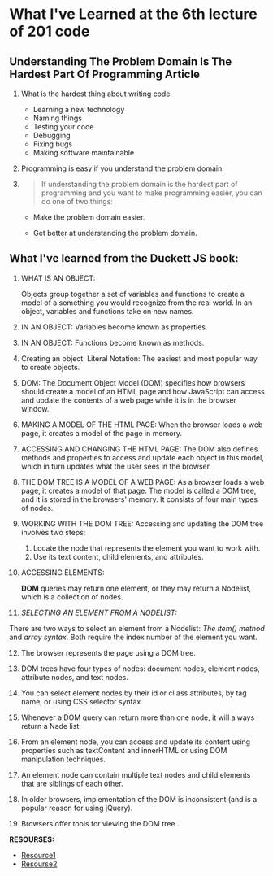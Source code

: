# What I've Learned at the 6th lecture of 201 code

## Understanding The Problem Domain Is The Hardest Part Of Programming Article

1. What is the hardest thing about writing code

   - Learning a new technology
   - Naming things
   - Testing your code
   - Debugging
   - Fixing bugs
   - Making software maintainable

2. Programming is easy if you understand the problem domain.

3. > If understanding the problem domain is the hardest part of programming and you want to make programming easier, you can do one of two things:

    - Make the problem domain easier.

    - Get better at understanding the problem domain.

## What I've learned from the Duckett JS book:

1. WHAT IS AN OBJECT:

   Objects group together a set of variables and functions to create a model of a something you would recognize from the real world. In an object, variables and functions take on new names.

2. IN AN OBJECT: Variables become known as properties.

3. IN AN OBJECT: Functions become known as methods.

4. Creating an object:
   Literal Notation: The easiest and most popular way to create objects.

5. DOM: The Document Object Model (DOM) specifies how browsers should create a model of an HTML page and how JavaScript can access and update the contents of a web page while it is in the browser window.

6. MAKING A MODEL OF THE HTML PAGE: When the browser loads a web page, it creates a model of the page in memory.

7. ACCESSING AND CHANGING THE HTML PAGE: The DOM also defines methods and properties to access and update each object in  this model, which in turn updates what the user sees in the browser.

8. THE DOM TREE IS A MODEL OF A WEB PAGE: As a browser loads a web page, it creates a model of that page. 
The model is called a DOM tree, and it is stored in the browsers' memory. It consists of four main types of nodes.

9. WORKING WITH THE DOM TREE:
   Accessing and updating the DOM tree involves two steps:
   1. Locate the node that represents the element you want to work with.
   2. Use its text content, child elements, and attributes.

10. ACCESSING ELEMENTS:

    **DOM** queries may return one element, or they may return a Nodelist, which is a collection of nodes.

11. *SELECTING AN ELEMENT FROM A NODELIST:*

  There are two ways to select an element from a Nodelist: *The item() method* and *array syntax*. Both require the index number of the element you want.

12. The browser represents the page using a DOM tree.

13. DOM trees have four types of nodes: document nodes, element nodes, attribute nodes, and text nodes.

14. You can select element nodes by their id or cl ass attributes, by tag name, or using CSS selector syntax.

15. Whenever a DOM query can return more than one node, it will always return a Nade list.

16. From an element node, you can access and update its content using properties such as textContent and innerHTML or using DOM manipulation techniques.

17. An element node can contain multiple text nodes and child elements that are siblings of each other.

18. In older browsers, implementation of the DOM is inconsistent (and is a popular reason for using jQuery).

19. Browsers offer tools for viewing the DOM tree .


**RESOURSES:**

- [Resource1](https://simpleprogrammer.com/understanding-the-problem-domain-is-the-hardest-part-of-programming)
- [Resourse2](https://alqudscollege-my.sharepoint.com/personal/advtech_ltuc_com/_layouts/15/onedrive.aspx?id=%2Fpersonal%2Fadvtech%5Fltuc%5Fcom%2FDocuments%2FAcademia%2FCourses%2FCode%20Fellows%20Courses%2FE%2Dbooks%2Fjavascript%5Fand%5Fjquery%5Finteractive%5Fjon%5Fdu%2Epdf&parent=%2Fpersonal%2Fadvtech%5Fltuc%5Fcom%2FDocuments%2FAcademia%2FCourses%2FCode%20Fellows%20Courses%2FE%2Dbooks&originalPath=aHR0cHM6Ly9hbHF1ZHNjb2xsZWdlLW15LnNoYXJlcG9pbnQuY29tLzpiOi9nL3BlcnNvbmFsL2FkdnRlY2hfbHR1Y19jb20vRWNpeDhSX2FtUVZQaFJwblB5SmFTbW9CbGVObG9CeGd0amduYlhTN1Q5TWdvQT9ydGltZT1hNEVuYnhvZTJVZw)


